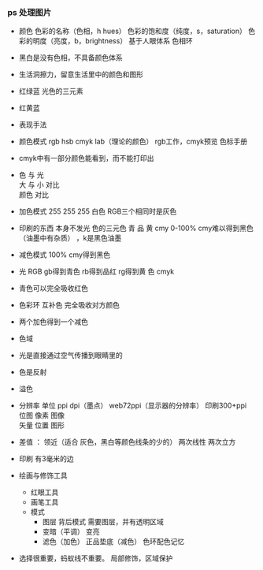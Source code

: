 ### ps 处理图片

- 颜色  色彩的名称（色相，h hues） 色彩的饱和度（纯度，s，saturation） 色彩的明度（亮度，b，brightness）    基于人眼体系  色相环  
- 黑白是没有色相，不具备颜色体系
- 生活洞擦力，留意生活里中的颜色和图形
- 红绿蓝 光色的三元素
- 红黄蓝
- 表现手法
- 颜色模式  rgb hsb cmyk  lab（理论的颜色）  rgb工作，cmyk预览    色标手册
- cmyk中有一部分颜色能看到，而不能打印出
- 色 与 光  
大 与 小   对比  
颜色 对比
- 加色模式 255 255 255 白色  RGB三个相同时是灰色
- 印刷的东西 本身不发光  色的三元色  青 品 黄 cmy 0-100%  cmy难以得到黑色（油墨中有杂质）  ，k是黑色油墨
- 减色模式 100% cmy得到黑色
- 光 RGB  gb得到青色 rb得到品红 rg得到黄
色 cmyk
- 青色可以完全吸收红色
- 色彩环 互补色 完全吸收对方颜色
- 两个加色得到一个减色
- 色域
- 光是直接通过空气传播到眼睛里的
- 色是反射
- 溢色
- 分辨率   单位 ppi   dpi（墨点）     web72ppi（显示器的分辨率）     印刷300+ppi  
位图 像素 图像  
矢量 位置 图形  
- 差值 ： 领近（适合 灰色，黑白等颜色线条的少的） 两次线性 两次立方
- 印刷  有3毫米的边

- 绘画与修饰工具   
	+ 红眼工具
 	+ 画笔工具  
    + 模式  
    	* 图层  背后模式  需要图层，并有透明区域
    	* 变暗（平调） 变亮
    	* 滤色（加色）  正品垫底（减色）    色环配色记忆
    	
- 选择很重要，蚂蚁线不重要。    局部修饰，区域保护